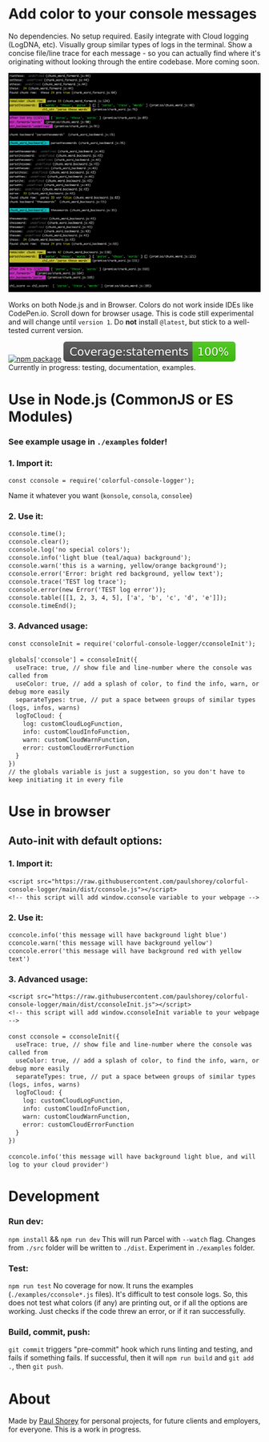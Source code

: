 # Add color to your console messages

No dependencies. No setup required. Easily integrate with Cloud logging (LogDNA, etc). Visually group similar types of logs in the terminal. Show a concise file/line trace for each message - so you can actually find where it's originating without looking through the entire codebase. More coming soon.

![Example screenshot](docs/examples/node--parse-str.png)

Works on both Node.js and in Browser. Colors do not work inside IDEs like CodePen.io. Scroll down for browser usage. This is code still experimental and will change until `version 1`. Do **not** install `@latest`, but stick to a well-tested current version.

[![npm package](https://img.shields.io/npm/v/colorful-console-logger.svg)](https://www.npmjs.com/package/colorful-console-logger)  ![testing in progress](coverage/badge-statements.svg) Currently in progress: testing, documentation, examples.


##

# Use in Node.js (CommonJS or ES Modules)

### See example usage in `./examples` folder!

### 1. Import it:
```
const cconsole = require('colorful-console-logger');
```
Name it whatever you want (`konsole`, `consola`, `consolee`)


### 2. Use it:
```
cconsole.time();
cconsole.clear();
cconsole.log('no special colors');
cconsole.info('light blue (teal/aqua) background');
cconsole.warn('this is a warning, yellow/orange background');
cconsole.error('Error: bright red background, yellow text');
cconsole.trace('TEST log trace');
cconsole.error(new Error('TEST log error'));
cconsole.table([[1, 2, 3, 4, 5], ['a', 'b', 'c', 'd', 'e']]);
cconsole.timeEnd();
```

### 3. Advanced usage:

```
const cconsoleInit = require('colorful-console-logger/cconsoleInit');

globals['cconsole'] = cconsoleInit({
  useTrace: true, // show file and line-number where the console was called from
  useColor: true, // add a splash of color, to find the info, warn, or debug more easily
  separateTypes: true, // put a space between groups of similar types (logs, infos, warns)
  logToCloud: {
    log: customCloudLogFunction,
    info: customCloudInfoFunction,
    warn: customCloudWarnFunction,
    error: customCloudErrorFunction
  }
})
// the globals variable is just a suggestion, so you don't have to keep initiating it in every file
```


##

# Use in browser


## Auto-init with default options:

### 1. Import it:
```
<script src="https://raw.githubusercontent.com/paulshorey/colorful-console-logger/main/dist/cconsole.js"></script>
<!-- this script will add window.cconsole variable to your webpage -->
```

### 2. Use it:
```
cconcole.info('this message will have background light blue')
cconcole.warn('this message will have background yellow')
cconcole.error('this message will have background red with yellow text')
```

### 3. Advanced usage:

```
<script src="https://raw.githubusercontent.com/paulshorey/colorful-console-logger/main/dist/cconsoleInit.js"></script>
<!-- this script will add window.cconsoleInit variable to your webpage -->

const cconsole = cconsoleInit({
  useTrace: true, // show file and line-number where the console was called from
  useColor: true, // add a splash of color, to find the info, warn, or debug more easily
  separateTypes: true, // put a space between groups of similar types (logs, infos, warns)
  logToCloud: {
    log: customCloudLogFunction,
    info: customCloudInfoFunction,
    warn: customCloudWarnFunction,
    error: customCloudErrorFunction
  }
})

cconcole.info('this message will have background light blue, and will log to your cloud provider')
```

##

# Development

### Run dev:
`npm install` && `npm run dev`
This will run Parcel with `--watch` flag. Changes from `./src` folder will be written to `./dist`. Experiment in `./examples` folder.

### Test:
`npm run test` No coverage for now. It runs the examples (`./examples/cconsole*.js` files). It's difficult to test console logs. So, this does not test what colors (if any) are printing out, or if all the options are working. Just checks if the code threw an error, or if it ran successfully.

### Build, commit, push:
`git commit` triggers "pre-commit" hook which runs linting and testing, and fails if something fails. If successful, then it will `npm run build` and `git add .`, then `git push`.


##

# About

Made by [Paul Shorey](https://paulshorey.com) for personal projects, for future clients and employers, for everyone. This is a work in progress.

